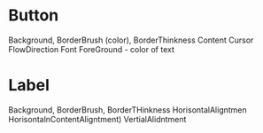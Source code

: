 

# Button

Background, BorderBrush (color), BorderThinkness
Content
Cursor
FlowDirection
Font
ForeGround - color of text


# Label
Background, BorderBrush, BorderTHinkness
HorisontalAligntmen HorisontalnContentAligntment)
VertialAlidntment








